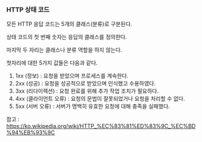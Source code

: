 ### HTTP 상태 코드

모든  HTTP 응답 코드는 5개의 클래스(분류)로 구분된다.

상태 코드의 첫 번째 숫자는 응답의 클래스를 정의한다.

마지막 두 자리는 클래스나 분류 역할을 하지 않는다.

첫자리에 대한 5가지 값들은 다음과 같다. 



1. 1xx (정보) : 요청을 받았으며 프로세스를 계속한다.
2. 2xx (성공) : 요청을 성공적으로 받았으며 인식했고 수용하였다.
3. 3xx (리다이렉션) : 요청 완료를 위해 추가 작업 조치가 필요하다.
4. 4xx (클라이언트 오류) : 요청의 문법이 잘못되었거나 요청을 처리할 수 없다.
5. 5xx (서버 오류) : 서버가 명백히 유효한 요청에 대해 충족을 실패했다.



참고 : https://ko.wikipedia.org/wiki/HTTP_%EC%83%81%ED%83%9C_%EC%BD%94%EB%93%9C

